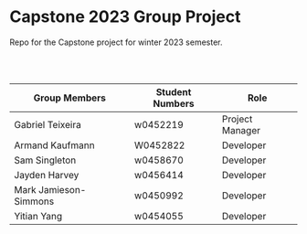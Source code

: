 <h1>Capstone 2023 Group Project</h1>
Repo for the Capstone project for winter 2023 semester.

<br></br>

Group Members | Student Numbers | Role
------------  | ------------ | ------------
Gabriel Teixeira | w0452219 | Project Manager
Armand Kaufmann | W0452822 | Developer
Sam Singleton | w0458670 | Developer
Jayden Harvey | w0456414 | Developer
Mark Jamieson-Simmons | w0450992 | Developer
Yitian Yang | w0454055 | Developer



